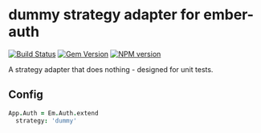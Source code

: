 # dummy strategy adapter for ember-auth

[![Build Status](https://secure.travis-ci.org/heartsentwined/ember-auth-strategy-dummy.png)](http://travis-ci.org/heartsentwined/ember-auth-strategy-dummy)
[![Gem Version](https://badge.fury.io/rb/ember-auth-strategy-dummy-source.png)](http://badge.fury.io/rb/ember-auth-strategy-dummy-source)
[![NPM version](https://badge.fury.io/js/ember-auth.png)](http://badge.fury.io/js/ember-auth-strategy-dummy)

A strategy adapter that does nothing - designed for unit tests.

## Config

```coffeescript
App.Auth = Em.Auth.extend
  strategy: 'dummy'
```
